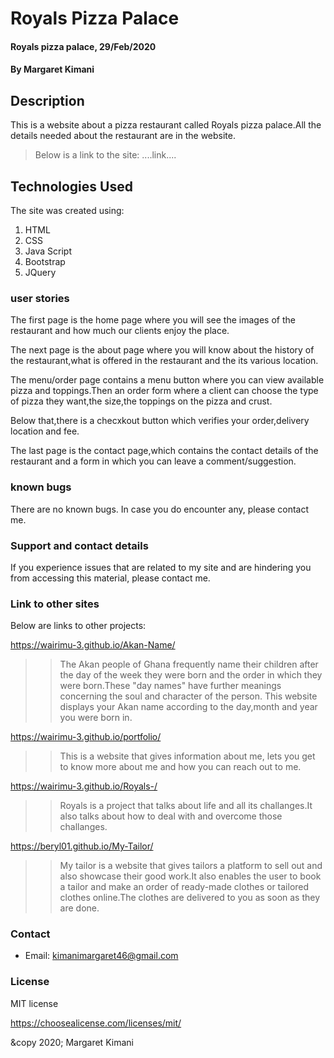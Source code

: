 # Royals Pizza Palace
#### Royals pizza palace, 29/Feb/2020
#### By **Margaret Kimani**
## Description
This is a website about a pizza restaurant called Royals pizza palace.All the details needed about the restaurant are in the website.

>Below is a link to the site:
  ....link....
## Technologies Used
The site was created using:
 1. HTML
 2. CSS
 3. Java Script
 4. Bootstrap
 5. JQuery
>
### user stories
The first page is the home page where you will see the images of the restaurant and how much our clients enjoy the place.

The next page is the about page where you will know about the history of the restaurant,what is offered in the restaurant and the its various location.

The menu/order page contains a menu button where you can view available pizza and toppings.Then an order form where a client can choose the type of pizza they want,the size,the toppings on the pizza and crust.

Below that,there is a checxkout button which verifies your order,delivery location and fee.

The last page is the contact page,which contains the contact details of the restaurant and a form in which you can leave a comment/suggestion.
### known bugs
There are no known bugs. In case you do encounter any, please contact me.
### Support and contact details
If you experience issues that are related to my site and are hindering you from accessing this material, please contact me.
### Link to other sites
Below are links to other projects:

https://wairimu-3.github.io/Akan-Name/

>>The Akan people of Ghana frequently name their children after the day of the week they were born and the order in which they were born.These "day names" have further meanings concerning the soul and character of the person. This website displays your Akan name according to the day,month and year you were born in.

https://wairimu-3.github.io/portfolio/

>>This is a website that gives information about me, lets you get to know more about me and how you can reach out to me.

https://wairimu-3.github.io/Royals-/

>>Royals is a project that talks about life and all its challanges.It also talks about how to deal with and overcome those challanges.

https://beryl01.github.io/My-Tailor/

>>My tailor is a website that gives tailors a platform to sell out and also showcase their good work.It also enables the user to book a tailor and make an order of ready-made clothes or tailored clothes online.The clothes are delivered to you as soon as they are done.
### Contact 
+  Email: kimanimargaret46@gmail.com
### License
MIT license

https://choosealicense.com/licenses/mit/

&copy 2020;
Margaret Kimani